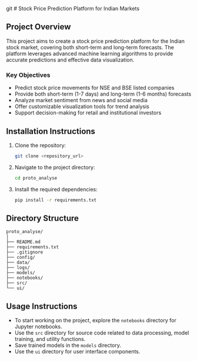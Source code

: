 git # Stock Price Prediction Platform for Indian Markets

## Project Overview
This project aims to create a stock price prediction platform for the Indian stock market, covering both short-term and long-term forecasts. The platform leverages advanced machine learning algorithms to provide accurate predictions and effective data visualization.

### Key Objectives
- Predict stock price movements for NSE and BSE listed companies
- Provide both short-term (1-7 days) and long-term (1-6 months) forecasts
- Analyze market sentiment from news and social media
- Offer customizable visualization tools for trend analysis
- Support decision-making for retail and institutional investors

## Installation Instructions
1. Clone the repository:
   ```bash
   git clone <repository_url>
   ```
2. Navigate to the project directory:
   ```bash
   cd proto_analyse
   ```
3. Install the required dependencies:
   ```bash
   pip install -r requirements.txt
   ```

## Directory Structure
```
proto_analyse/
│
├── README.md
├── requirements.txt
├── .gitignore
├── config/
├── data/
├── logs/
├── models/
├── notebooks/
├── src/
└── ui/
```

## Usage Instructions
- To start working on the project, explore the `notebooks` directory for Jupyter notebooks.
- Use the `src` directory for source code related to data processing, model training, and utility functions.
- Save trained models in the `models` directory.
- Use the `ui` directory for user interface components.

